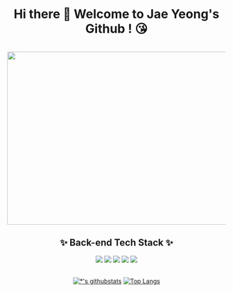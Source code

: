 <div align="center">

# Hi there 👋 Welcome to Jae Yeong's Github ! 😘

<br>

<img src =https://github.com/chujaeyeong/chujaeyeong/assets/123634960/506a885b-efc5-454f-a8c3-0cd67a375ea8 width="610" height="400" />

<br>

## ✨ Back-end Tech Stack ✨

   
   <img src="https://img.shields.io/badge/java-007396?style=for-the-badge&logo=java&logoColor=white"> 
   <img src="https://img.shields.io/badge/spring-6DB33F?style=for-the-badge&logo=spring&logoColor=white">
   <img src="https://img.shields.io/badge/springboot-6DB33F?style=for-the-badge&logo=springboot&logoColor=white">
   <img src="https://img.shields.io/badge/mysql-4479A1?style=for-the-badge&logo=mysql&logoColor=white"> 
   <img src="https://img.shields.io/badge/linux-FCC624?style=for-the-badge&logo=linux&logoColor=black"> 

<br>

<br>

[![*'s githubstats](https://github-readme-stats.vercel.app/api?username=chujaeyeong&show_icons=true&theme=dracula)](https://github.com/chujaeyeong)   [![Top Langs](https://github-readme-stats.vercel.app/api/top-langs/?username=chujaeyeong&layout=compact&theme=dracula)](https://github.com/chujaeyeong/github-readme-stats)

<br>

</div>

<!--

### `👀 Jae Yeong's Timeline`

* 2015 ~ 2020 - **역사문화콘텐츠학 학사 (문학사) 취득**
* 2019 - **충남 아산시 소재 역사 교육 연구소 근무 (인턴)**
  * 초·중학생 대상 역사 교육용 교재 기획 및 제작 
  * 초등학생 대상 국내 문화유산 답사 프로그램 기획 및 운영
* 2020 ~ 2022 - **디지털 콘텐츠 마케터, 광고 및 전략 AE 직무로 국내 광고 에이전시 근무 (경력 3년)**

   <details>
   
     <summary>📁 광고 에이전시 근무 당시 참여 프로젝트 목록</summary>

      - 국회방송 온라인 홍보 (2020. 01 ~ 2020. 12) - 전략 AE, 디지털 콘텐츠 마케터, 실무 총괄
      - 한국동서발전 온라인 홍보 (2020. 08 ~ 2020. 12) - 전략 AE
      - 공공분야 온·오프라인 홍보 대행 비딩 제안서 작성, 경쟁PT 다수 참여 (2021.01 ~ 2022.05) - 총 매출 18.5억 수주 성공
      - 롯데월드아쿠아리움 SNS 홍보 (2022. 07) - 디지털 콘텐츠 마케터
      - Logitech SNS 홍보 (PW, Gaming, S&C 포함 전 파트 / 2022. 08 ~ 2022. 10) - 디지털 콘텐츠 마케터
   
   </details>

* #### `2023 - 멀티캠퍼스 백엔드 개발자 취업캠프 (Java) 9회차 수료 (2023/01/30 ~ 2023/06/09)`

-->


